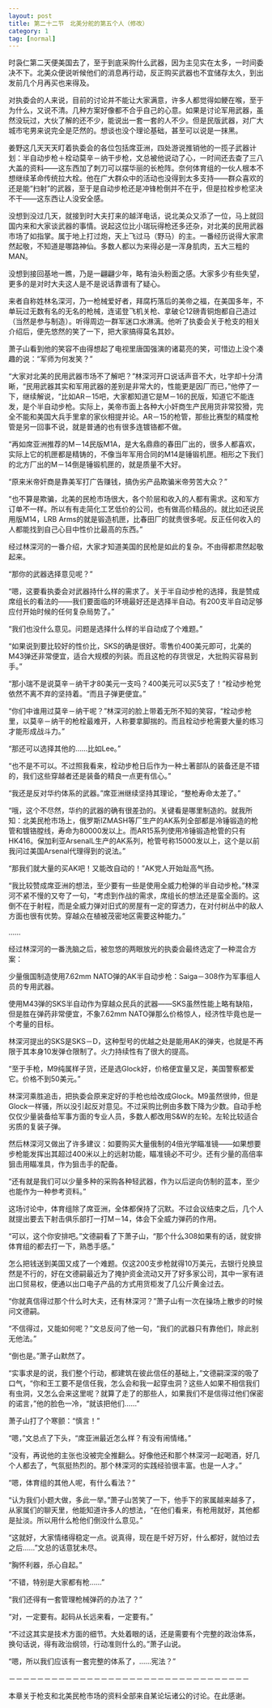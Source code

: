 ```yaml
---
layout: post
title: 第二十二节　北美分舵的第五个人（修改）
category: 1
tag: [normal]
---
```


时袅仁第二天便美国去了，至于到底采购什么武器，因为主见实在太多，一时间委决不下。北美众便说听候他们的消息再行动，反正购买武器也不宜储存太久，到出发前几个月再买也来得及。

对执委会的人来说，目前的讨论并不能让大家满意，许多人都觉得如鲠在喉，至于为什么，又说不清。几种方案好像都不合乎自己的心意。如果是讨论军用武器，虽然没玩过，大伙了解的还不少，能说出一套一套的人不少。但是民版武器，对广大城市宅男来说完全是茫然的。想谈也没个理论基础，甚至可以说是一抹黑。

姜野这几天天天盯着执委会的各位包括席亚洲，四处游说推销他的一揽子武器计划：半自动步枪＋栓动莫辛－纳干步枪，文总被他说动了心，一时间还去查了三八大盖的资料――这东西加了刺刀可以摆华丽的长枪阵。奈何体育组的一伙人根本不想继续革命传统拉大栓。他在广大群众中的活动也没得到太多支持――群众喜欢的还是能“扫射”的武器，至于是自动步枪还是冲锋枪倒并不在乎，但是拉栓步枪坚决不干――这东西让人没安全感。

没想到没过几天，就接到时大夫打来的越洋电话，说北美众又添了一位，马上就回国内来和大家谈武器的事情。说起这位比小瑞玩得枪还多还杂，对北美的民用武器市场了如指掌。属于地上打过炮，天上飞过马（野马）的主。一番经历说得大家肃然起敬，不知道是哪路神仙。多数人都以为来得必是一浑身肌肉，五大三粗的MAN。

没想到接回基地一瞧，乃是一翩翩少年，略有油头粉面之感。大家多少有些失望，更多的是对时大夫这人是不是说话靠谱有了疑心。

来者自称姓林名深河，乃一枪械爱好者，拜腐朽落后的美帝之福，在美国多年，不单玩过无数有名的无名的枪械，连诺登飞机关枪、拿破仑12磅青铜炮都自己造过（当然是参与制造）。听得周边一群军迷口水淋漓。他听了执委会关于枪支的相关介绍后，便先悠然的笑了一下，把大家搞得莫名其妙。

萧子山看到他的笑容不由得想起了电视里唐国强演的诸葛亮的笑，可惜边上没个凑趣的说：“军师为何发笑？”

“大家对北美的民用武器市场不了解吧？”林深河开口说话声音不大，吐字却十分清晰，“民用武器其实和军用武器的差别是非常大的，性能更是因厂而已，”他停了一下，继续解说，“比如AR－15吧，大家都知道它是M－16的民版，知道它不能连发，是个半自动步枪。实际上，美帝市面上各种大小奸商生产民用货非常狡猾，完全不能和美国大兵手里拿的家伙相提并论。AR－15的枪管，那些比赛型的精度枪管是另一回事不说，就是普通的也有很多连镀铬都不做。

“再如席亚洲推荐的M－14民版M1A，是大名鼎鼎的春田厂出的，很多人都喜欢，实际上它的机匣都是精铸的，不像当年军用合同的M14是锤锻机匣。相形之下我们的北方厂出的M－14倒是锤锻机匣的，就是质量不大好。

“原来米帝奸商是靠美军打广告赚钱，搞伪劣产品欺骗米帝劳苦大众？”

“也不算是欺骗，北美的民枪市场很大，各个阶层和收入的人都有需求。这和军方订单不一样。所以有有走简化工艺低价的公司，也有做高价精品的。就比如还说民用版M14，LRB Arms的就是锻造机匣，比春田厂的就贵很多呢。反正任何收入的人都能找到自己心目中性价比最高的东西。”

经过林深河的一番介绍，大家才知道美国的民枪是如此的复杂。不由得都肃然起敬起来。

“那你的武器选择意见呢？”

“嗯，这要看执委会对武器持什么样的需求了。关于半自动步枪的选择，我是赞成席组长的看法的――我们要面临的环境最好还是选择半自动。有200支半自动足够应付开始时候的任何复杂局势了。”

“我们也没什么意见。问题是选择什么样的半自动成了个难题。”

“如果说到要比较好的性价比，SKS的确是很好。零售价400美元即可，北美的M43弹还非常便宜，适合大规模的列装。而且这枪的存货很足，大批购买容易到手。”

“那小瑞不是说莫辛－纳干才80美元一支吗？400美元可以买5支了！”栓动步枪党依然不离不弃的坚持着。“而且子弹更便宜。”

“你们中谁用过莫辛－纳干呢？”林深河的脸上带着无所不知的笑容，“栓动步枪里，以莫辛－纳干的枪栓最难开，人称要拿脚揣的。而且栓动步枪需要大量的练习才能形成战斗力。”

“那还可以选择其他的……比如Lee。”

“也不是不可以。不过照我看来，栓动步枪日后作为一种土著部队的装备还是不错的，我们这些穿越者还是装备的精良一点更有信心。”

“我还是反对华约体系的武器。”席亚洲继续坚持其理论，“整枪寿命太差了。”

“哦，这个不尽然，华约的武器的确有很差劲的。关键看是哪里制造的。就我所知：北美民枪市场上，俄罗斯IZMASH等厂生产的AK系列全部都是冷锤锻造的枪管和镀铬膛线，寿命为80000发以上。而AR15系列使用冷锤锻造枪管的只有HK416。保加利亚ArsenalL生产的AK系列，枪管号称15000发以上，这个是以前我问过美国Arsenal代理得到的说法。”

“那我们就大量的买AK吧！又能改自动的！”AK党人开始趾高气扬。

“我比较赞成席亚洲的想法，至少要有一些是使用全威力枪弹的半自动步枪。”林深河不紧不慢的又夸了一句，“考虑到作战的需求，席组长的想法还是蛮全面的。这倒不在于射程，而是全威力弹对旧式的房屋有一定的穿透力，在对付树丛中的敌人方面也很有优势。穿越众在植被茂密地区需要这种能力。”

……

经过林深河的一番洗脑之后，被忽悠的两眼放光的执委会最终选定了一种混合方案：

少量俄国制造使用7.62mm NATO弹的AK半自动步枪：Saiga－308作为军事组人员的专用武器。

使用M43弹的SKS半自动作为穿越众民兵的武器――SKS虽然性能上略有缺陷，但是胜在弹药非常便宜，不象7.62mm NATO弹那么价格惊人，经济性毕竟也是一个考量的目标。

林深河提出的SKS是SKS－D，这种型号的优越之处是能用AK的弹夹，也就是不再限于其本身10发弹仓限制了。火力持续性有了很大的提高。

“至于手枪，M9纯属样子货，还是选Glock好，价格便宜量又足，美国警察都爱它。价格不到50美元。”

林深河乘胜追击，把执委会原来定好的手枪也给改成Glock。M9虽然很帅，但是Glock一样骚，所以没引起反对意见。不过采购比例由多数下降为少数。自动手枪仅仅少量装备给军事方面的专业人员，多数人都改用S&W的左轮。左轮比较适合劣质的复装子弹。

然后林深河又做出了许多建议：如要购买大量俄制的4倍光学瞄准镜――如果想要步枪能发挥出其超过400米以上的远射功能，瞄准镜必不可少。还有少量的高倍率狙击用瞄准具，作为狙击手的配备。

“还有就是我们可以少量多种的采购各种轻武器，作为以后逆向仿制的蓝本，至少也能作为一种参考资料。”

这场讨论中，体育组除了席亚洲，全体都保持了沉默。不过会议结束之后，几个人就提出要去下射击俱乐部打一打M－14，体会下全威力弹药的作用。

“可以，这个你安排吧。”文德嗣看了下萧子山，“那个什么308如果有的话，就安排体育组的都去打一下，熟悉手感。”

怎么把钱送到美国又成了一个难题。仅这200支步枪就得10万美元，去银行兑换显然是不行的，好在文德嗣最近为了掩护资金流动又开了好多家公司，其中一家有进出口贸易权，便通以出口电子产品的方式用货柜发了几公斤黄金过去。

“你就真信得过那个什么时大夫，还有林深河？”萧子山有一次在操场上散步的时候问文德嗣。

“不信得过，又能如何呢？”文总反问了他一句，“我们的武器只有靠他们，除此别无他法。”

“倒也是。”萧子山默然了。

“实事求是的说，我们整个行动，都建筑在彼此信任的基础上，”文德嗣深深的吸了口气，“你和王工要不是信任我，怎么会和我一起穿虫洞？这些人如果不相信我们有虫洞，又怎么会来这里呢？就算了走了的那些人，如果我们不是信得过他们保密的诺言，”他的脸色一冷，“就该把他们……”

萧子山打了个寒颤：“慎言！”

“嗯，”文总点了下头，“席亚洲最近怎么样？有没有闹情绪。”

“没有，再说他的主张也没被完全推翻么。好像他还和那个林深河一起喝酒，好几个人都去了，气氛挺热烈的。那个林深河的实践经验很丰富。也是一人才。”

“嗯，体育组的其他人呢，有什么看法？”

“认为我们小题大做，多此一举。”萧子山苦笑了一下，他手下的家属越来越多了，从家属们的聊天里，他能知道许多人的想法，“在他们看来，有枪用就好，其他都是扯淡。所以用什么枪他们倒没什么意见。”

“这就好，大家情绪得稳定一点。说真得，现在是千好万好，什么都好，就怕过去之后……”文总的话意犹未尽。

“胸怀利器，杀心自起。”

“不错，特别是大家都有枪……”

“我们还得有一套管理枪械弹药的办法了？”

“对，一定要有。起码从长远来看，一定要有。”

“不过这其实是技术方面的细节。大处着眼的话，还是需要有个完整的政治体系，换句话说，得有政治纲领，行动准则什么的。”萧子山说。

“嗯，所以我们应该有一套完整的体系了，……宪法？”

－－－－－－－－－－－－－－－－－－－－－－－－－－－－－－－－－－

本章关于枪支和北美民枪市场的资料全部来自某论坛诸公的讨论。在此感谢。
